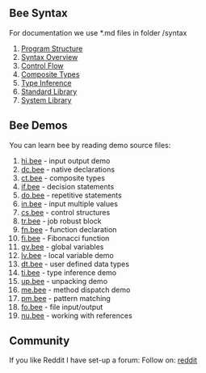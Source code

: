 ## Bee Syntax

For documentation we use *.md files in folder /syntax

1. [Program Structure](syntax/structure.md)
1. [Syntax Overview](syntax/overview.md)
1. [Control Flow](syntax/control.md)
1. [Composite Types](syntax/composite.md)
1. [Type Inference](syntax/inference.md)
1. [Standard Library](syntax/standard.md)
1. [System Library](syntax/system.md)

## Bee Demos

You can learn bee by reading demo source files:

1. [hi.bee](../demo/hi.bee) - input output demo
1. [dc.bee](../demo/dc.bee) - native declarations
1. [ct.bee](../demo/ct.bee) - composite types
1. [if.bee](../demo/if.bee) - decision statements
1. [do.bee](../demo/do.bee) - repetitive statements
1. [in.bee](../demo/in.bee) - input multiple values
1. [cs.bee](../demo/cs.bee) - control structures
1. [tr.bee](../demo/tr.bee) - job robust block
1. [fn.bee](../demo/fn.bee) - function declaration
1. [fi.bee](../demo/fi.bee) - Fibonacci function
1. [gv.bee](../demo/gv.bee) - global variables
1. [lv.bee](../demo/lv.bee) - local variable demo
1. [dt.bee](../demo/dt.bee) - user defined data types
1. [ti.bee](../demo/ti.bee) - type inference demo
1. [up.bee](../demo/up.bee) - unpacking demo
1. [me.bee](../demo/me.bee) - method dispatch demo
1. [pm.bee](../demo/pm.bee) - pattern matching
1. [fo.bee](../demo/fo.bee) - file input/output
1. [nu.bee](../demo/nu.bee) - working with references

## Community

If you like Reddit I have set-up a forum:
Follow on: [reddit](https://www.reddit.com/r/bee_lang/)
